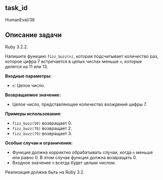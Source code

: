 ## task_id
HumanEval/36

## Описание задачи
Ruby 3.2.2.

Напишите функцию `fizz_buzz(n)`, которая подсчитывает количество раз, которое цифра 7 встречается в целых числах меньше `n`, которые делятся на 11 или 13.


**Входные параметры:**

* `n`: Целое число.


**Возвращаемое значение:**

* Целое число, представляющее количество вхождений цифры 7.


**Примеры использования:**

* `fizz_buzz(50)` возвращает 0.
* `fizz_buzz(78)` возвращает 2.
* `fizz_buzz(79)` возвращает 3.


**Особые случаи и ограничения:**

* Функция должна корректно обрабатывать случаи, когда `n` меньше или равно 0.  В этом случае функция должна возвращать 0.
* Входное значение `n` всегда будет целым числом.


Реализация должна быть на Ruby 3.2.

